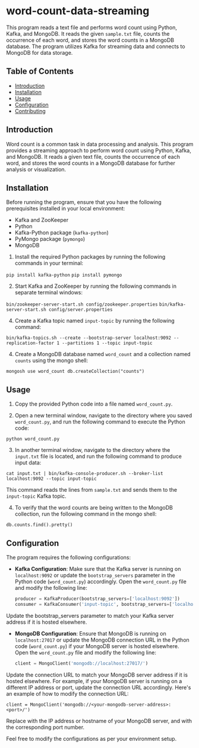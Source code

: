 # word-count-data-streaming

This program reads a text file and performs word count using Python, Kafka, and MongoDB. It reads the given `sample.txt` file, counts the occurrence of each word, and stores the word counts in a MongoDB database. The program utilizes Kafka for streaming data and connects to MongoDB for data storage.

## Table of Contents

- [Introduction](#introduction)
- [Installation](#installation)
- [Usage](#usage)
- [Configuration](#configuration)
- [Contributing](#contributing)

## Introduction

Word count is a common task in data processing and analysis. This program provides a streaming approach to perform word count using Python, Kafka, and MongoDB. It reads a given text file, counts the occurrence of each word, and stores the word counts in a MongoDB database for further analysis or visualization.

## Installation

Before running the program, ensure that you have the following prerequisites installed in your local environment:

- Kafka and ZooKeeper
- Python
- Kafka-Python package (`kafka-python`)
- PyMongo package (`pymongo`)
- MongoDB

1. Install the required Python packages by running the following commands in your terminal:

`pip install kafka-python`
`pip install pymongo`


2. Start Kafka and ZooKeeper by running the following commands in separate terminal windows:
   
`bin/zookeeper-server-start.sh config/zookeeper.properties`
`bin/kafka-server-start.sh config/server.properties`


4. Create a Kafka topic named `input-topic` by running the following command:

`bin/kafka-topics.sh --create --bootstrap-server localhost:9092 --replication-factor 1 --partitions 1 --topic input-topic`

4. Create a MongoDB database named `word_count` and a collection named `counts` using the mongo shell:
   
`mongosh
use word_count
db.createCollection("counts")`


## Usage

1. Copy the provided Python code into a file named `word_count.py`.

2. Open a new terminal window, navigate to the directory where you saved `word_count.py`, and run the following command to execute the Python code:
   
`python word_count.py`

3. In another terminal window, navigate to the directory where the `input.txt` file is located, and run the following command to produce input data:

`cat input.txt | bin/kafka-console-producer.sh --broker-list localhost:9092 --topic input-topic`

This command reads the lines from `sample.txt` and sends them to the `input-topic` Kafka topic.

4. To verify that the word counts are being written to the MongoDB collection, run the following command in the mongo shell:
   
`db.counts.find().pretty()`

## Configuration

The program requires the following configurations:

- **Kafka Configuration**: Make sure that the Kafka server is running on `localhost:9092` or update the `bootstrap_servers` parameter in the Python code (`word_count.py`) accordingly. Open the `word_count.py` file and modify the following line:

  ```python
  producer = KafkaProducer(bootstrap_servers=['localhost:9092'])
  consumer = KafkaConsumer('input-topic', bootstrap_servers=['localhost:9092'])

Update the bootstrap_servers parameter to match your Kafka server address if it is hosted elsewhere.

- **MongoDB Configuration**: Ensure that MongoDB is running on `localhost:27017` or update the MongoDB connection URL in the Python code (`word_count.py`) if your MongoDB server is hosted elsewhere. Open the `word_count.py` file and modify the following line:

   ```python
   client = MongoClient('mongodb://localhost:27017/')
   
Update the connection URL to match your MongoDB server address if it is hosted elsewhere. For example, if your MongoDB server is running on a different IP address or port, update the connection URL accordingly. Here's an example of how to modify the connection URL:

`client = MongoClient('mongodb://<your-mongodb-server-address>:<port>/')`

Replace <your-mongodb-server-address> with the IP address or hostname of your MongoDB server, and <port> with the corresponding port number.

Feel free to modify the configurations as per your environment setup.
